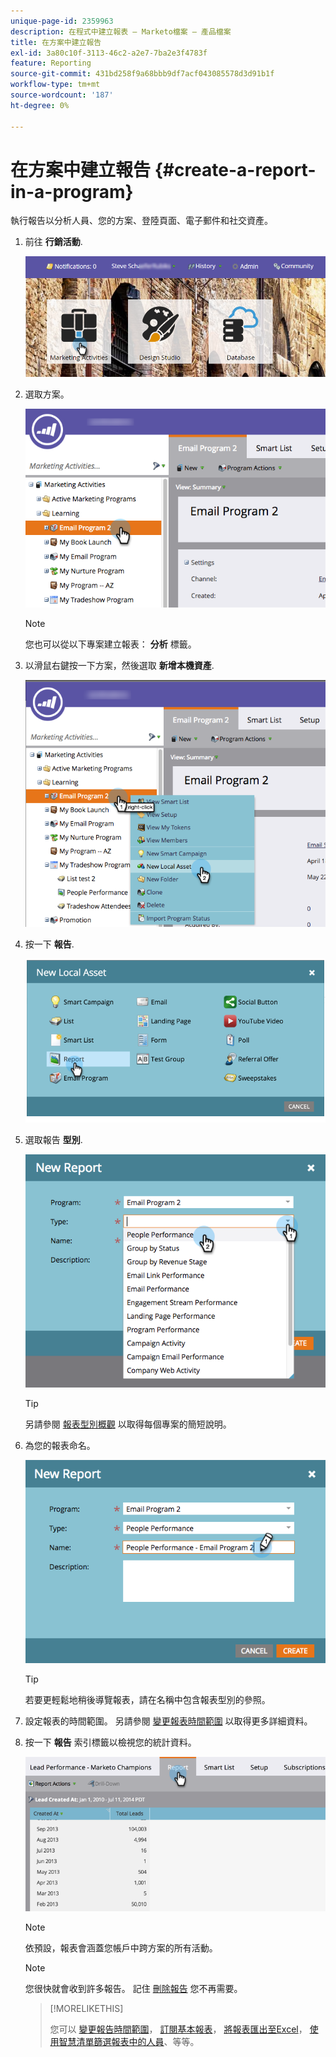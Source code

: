 ```yaml
---
unique-page-id: 2359963
description: 在程式中建立報表 — Marketo檔案 — 產品檔案
title: 在方案中建立報告
exl-id: 3a80c10f-3113-46c2-a2e7-7ba2e3f4783f
feature: Reporting
source-git-commit: 431bd258f9a68bbb9df7acf043085578d3d91b1f
workflow-type: tm+mt
source-wordcount: '187'
ht-degree: 0%

---
```


# 在方案中建立報告 {#create-a-report-in-a-program}

執行報告以分析人員、您的方案、登陸頁面、電子郵件和社交資產。

1. 前往 **行銷活動**.

   ![](assets/login-marketing-activities.png)

1. 選取方案。

   ![](assets/selectprogramreport.png)

   >[!NOTE]
   >
   >您也可以從以下專案建立報表： **分析** 標籤。

1. 以滑鼠右鍵按一下方案，然後選取 **新增本機資產**.

   ![](assets/programrightclick-asset.png)

1. 按一下 **報告**.

   ![](assets/image2014-9-15-18-3a36-3a46.png)

1. 選取報告 **型別**.

   ![](assets/choosereport.png)

   >[!TIP]
   >
   >另請參閱 [報表型別概觀](https://docs.marketo.com/display/DOCS/Report+Type+Overview) 以取得每個專案的簡短說明。

1. 為您的報表命名。

   ![](assets/namereport.png)

   >[!TIP]
   >
   >若要更輕鬆地稍後導覽報表，請在名稱中包含報表型別的參照。

1. 設定報表的時間範圍。 另請參閱 [變更報表時間範圍](/help/marketo/product-docs/reporting/basic-reporting/editing-reports/change-a-report-time-frame.md) 以取得更多詳細資料。

1. 按一下 **報告** 索引標籤以檢視您的統計資料。

   ![](assets/image2014-9-15-18-3a38-3a5.png)

   >[!NOTE]
   >
   >依預設，報表會涵蓋您帳戶中跨方案的所有活動。

   >[!NOTE]
   >
   >您很快就會收到許多報告。 記住 [刪除報告](/help/marketo/product-docs/reporting/basic-reporting/report-activity/delete-a-report.md) 您不再需要。

   >[!MORELIKETHIS]
   >
   >您可以 [變更報告時間範圍](/help/marketo/product-docs/reporting/basic-reporting/editing-reports/change-a-report-time-frame.md)， [訂閱基本報表](/help/marketo/product-docs/reporting/basic-reporting/report-subscriptions/subscribe-to-a-basic-report.md)， [將報表匯出至Excel](/help/marketo/product-docs/reporting/basic-reporting/report-activity/export-a-report-to-excel.md)， [使用智慧清單篩選報表中的人員](/help/marketo/product-docs/reporting/basic-reporting/editing-reports/filter-people-in-a-report-with-a-smart-list.md)、等等。
